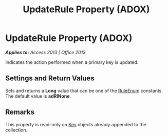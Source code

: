 ﻿---
title: UpdateRule Property (ADOX)
TOCTitle: UpdateRule Property (ADOX)
ms:assetid: edefa80a-b83b-e811-996c-6f0318722c84
ms:mtpsurl: https://msdn.microsoft.com/en-us/library/JJ250206(v=office.15)
ms:contentKeyID: 48548548
ms.date: 09/18/2015
mtps_version: v=office.15
---

# UpdateRule Property (ADOX)


_**Applies to:** Access 2013 | Office 2013_

Indicates the action performed when a primary key is updated.

## Settings and Return Values

Sets and returns a **Long** value that can be one of the [RuleEnum](ruleenum.md) constants. The default value is **adRINone**.

## Remarks

This property is read-only on [Key](key-object-adox.md) objects already appended to the collection.

